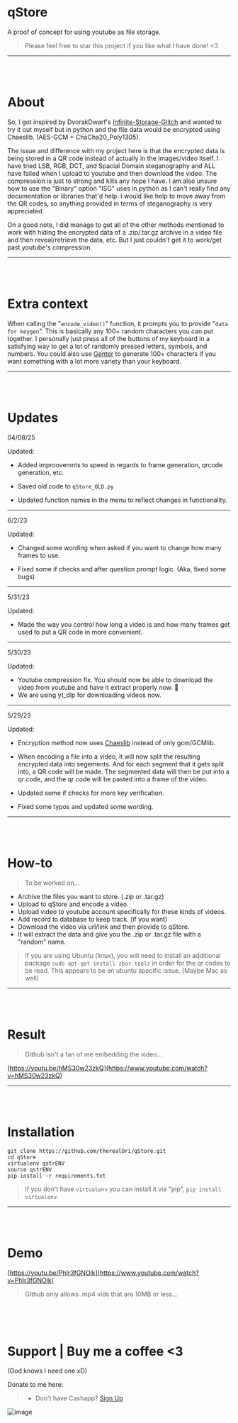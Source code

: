 # qStore
A proof of concept for using youtube as file storage.
> Please feel free to star this project if you like what I have done! <3
__ __

<br>
<br>

# About
So, I got inspired by DvorakDwarf's [Infinite-Storage-Glitch](https://github.com/DvorakDwarf/Infinite-Storage-Glitch) and wanted to try it out myself but in python and the file data would be encrypted using Chaeslib. (AES-GCM + ChaCha20_Poly1305).

The issue and difference with my project here is that the encrypted data is being stored in a QR code instead of actually in the images/video itself. I have tried LSB, RGB, DCT, and Spacial Domain steganography and ALL have failed when I upload to youtube and then download the video. The compression is just to strong and kills any hope I have. I am also unsure how to use the "Binary" option "ISG" uses in python as I can't really find any documentation or libraries that'd help. I would like help to move away from the QR codes, so anything provided in terms of steganography is very appreciated.

On a good note, I did manage to get all of the other methods mentioned to work with hiding the encrypted data of a .zip/.tar.gz archive in a video file and then reveal/retrieve the data, etc. But I just couldn't get it to work/get past youtube's compression.
__ __

<br>
<br>

# Extra context
When calling the "`encode_video()`" function, it prompts you to provide "`data for keygen`". This is basically any 100+ random characters you can put together. I personally just press all of the buttons of my keyboard in a satisfying way to get a lot of randomly pressed letters, symbols, and numbers. You could also use [Genter](https://github.com/therealOri/Genter) to generate 100+ characters if you want something with a lot more variety than your keyboard.
__ __

<br>
<br>

# Updates
04/08/25

Updated:

- Added improovemnts to speed in regards to frame generation, qrcode generation, etc.

- Saved old code to `qStore_OLD.py`

- Updated function names in the menu to reflect changes in functionality.
__ __

6/2/23

Updated:

- Changed some wording when asked if you want to change how many frames to use.

- Fixed some if checks and after question prompt logic. (Aka, fixed some bugs)
__ __


5/31/23

Updated:

- Made the way you control how long a video is and how many frames get used to put a QR code in more convenient.
__ __


5/30/23

Updated:

- Youtube compression fix. You should now be able to download the video from youtube and have it extract properly now. 🤞
- We are using yt_dlp for downloading videos now.
__ __

5/29/23

Updated:

- Encryption method now uses [Chaeslib](https://github.com/therealOri/Chaeslib) instead of only gcm/GCMlib.

- When encoding a file into a video, it will now split the resulting encrypted data into segements. And for each segment that it gets split into, a QR code will be made. The segmented data will then be put into a qr code, and the qr code will be pasted into a frame of the video.

- Updated some if checks for more key verification.

- Fixed some typos and updated some wording.
__ __


<br>
<br>

# How-to
> To be worked on...
- Archive the files you want to store. (.zip or .tar.gz)
- Upload to qStore and encode a video.
- Upload video to youtube account specifically for these kinds of videos.
- Add record to database to keep track. (if you want)
- Download the video via url/link and then provide to qStore.
- It will extract the data and give you the .zip or .tar.gz file with a "random" name.

> If you are using Ubuntu (linux), you will need to install an additional package `sudo apt-get install zbar-tools` in order for the qr codes to be read. This appears to be an ubuntu specific issue. (Maybe Mac as well)
__ __

<br>
<br>

# Result
> Github isn't a fan of me embedding the video...

[https://youtu.be/hMS30w23zkQ](https://www.youtube.com/watch?v=hMS30w23zkQ)
__ __

<br>
<br>

# Installation
```
git clone https://github.com/therealOri/qStore.git
cd qStore
virtualenv qstrENV
source qstrENV
pip install -r requirements.txt
```
> If you don't have `virtualenv` you can install it via "pip", `pip install virtualenv`.
__ __

<br>
<br>

# Demo
[https://youtu.be/PhIr3fGNOlk](https://www.youtube.com/watch?v=PhIr3fGNOlk)
> Github only allows .mp4 vids that are 10MB or less...

<br>
<br>
<br>

# Support  |  Buy me a coffee <3
(God knows I need one xD)

Donate to me here:
> - Don't have Cashapp? [Sign Up](https://cash.app/app/TKWGCRT)

![image](https://user-images.githubusercontent.com/45724082/158000721-33c00c3e-68bb-4ee3-a2ae-aefa549cfb33.png)
